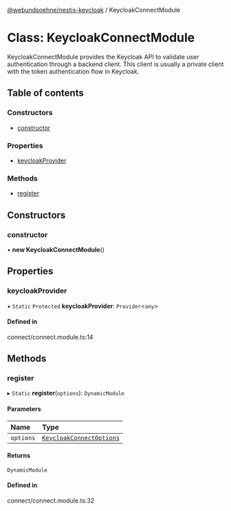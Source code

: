 [@webundsoehne/nestjs-keycloak](../README.md) / KeycloakConnectModule

# Class: KeycloakConnectModule

KeycloakConnectModule provides the Keycloak API to validate user authentication through a backend client.
This client is usually a private client with the token authentication flow in Keycloak.

## Table of contents

### Constructors

- [constructor](KeycloakConnectModule.md#constructor)

### Properties

- [keycloakProvider](KeycloakConnectModule.md#keycloakprovider)

### Methods

- [register](KeycloakConnectModule.md#register)

## Constructors

### constructor

• **new KeycloakConnectModule**()

## Properties

### keycloakProvider

▪ `Static` `Protected` **keycloakProvider**: `Provider`<`any`\>

#### Defined in

connect/connect.module.ts:14

## Methods

### register

▸ `Static` **register**(`options`): `DynamicModule`

#### Parameters

| Name | Type |
| :------ | :------ |
| `options` | [`KeycloakConnectOptions`](../interfaces/KeycloakConnectOptions.md) |

#### Returns

`DynamicModule`

#### Defined in

connect/connect.module.ts:32
